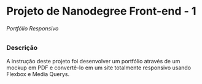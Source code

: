 # Projeto de Nanodegree Front-end - 1

###### Portfólio Responsivo

### Descrição

A instrução deste projeto foi desenvolver um portfólio através de um mockup em PDF e convertê-lo em um site totalmente responsivo usando Flexbox e Media Querys.